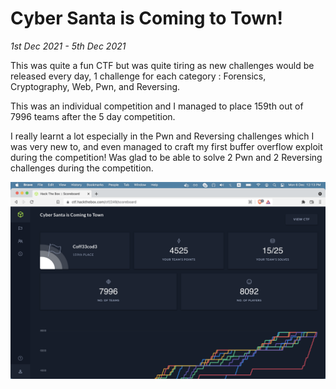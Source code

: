 # Cyber Santa is Coming to Town!

<em>1st Dec 2021 - 5th Dec 2021 </em>

This was quite a fun CTF but was quite tiring as new challenges would be released every day, 1 challenge for each category : Forensics, Cryptography, Web, Pwn, and Reversing.

This was an individual competition and I managed to place 159th out of 7996 teams after the 5 day competition.

I really learnt a lot especially in the Pwn and Reversing challenges which I was very new to, and even managed to craft my first buffer overflow exploit during the competition! Was glad to be able to solve 2 Pwn and 2 Reversing challenges during the competition.

![results](./images/results.png)
